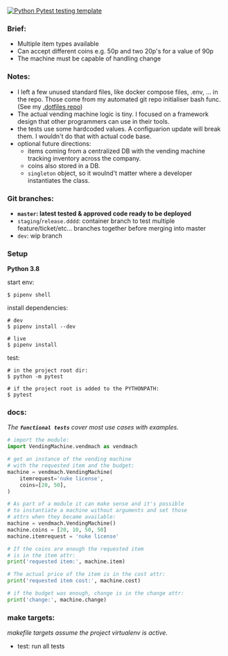 [![Python Pytest testing template](https://github.com/danielforgacs/JefVem/actions/workflows/workflow.yml/badge.svg)](https://github.com/danielforgacs/JefVem/actions/workflows/workflow.yml)


### Brief:

- Multiple item types available
- Can accept different coins e.g. 50p and two 20p's for a value of 90p
- The machine must be capable of handling change

### Notes:

- I left a few unused standard files, like docker compose files, .env, ... in the repo. Those come from my automated git repo initialiser bash func. (See my [.dotfiles repo](https://github.com/danielforgacs/.dotfiles))
- The actual vending machine logic is tiny. I focused on a framework design that other programmers can use in their tools.
- the tests use some hardcoded values. A configuarion update will break them. I wouldn't do that with actual code base.
- optional future directions:
    - items coming from a centralized DB with the vending machine
        tracking inventory across the company.
    - coins also stored in a DB.
    - `singleton` object, so it woulnd't matter where a developer instantiates the class.

### Git branches:

- **`master`: latest tested & approved code ready to be deployed**
- `staging`/`release.dddd`: container branch to test multiple feature/ticket/etc... branches together before merging into master
- `dev`: wip branch


### Setup

**Python 3.8**

start env:

```
$ pipenv shell
```

install dependencies:

```
# dev
$ pipenv install --dev

# live
$ pipenv install
```

test:
```
# in the project root dir:
$ python -m pytest

# if the project root is added to the PYTHONPATH:
$ pytest
```

### docs:

*The **`functional tests`** cover most use cases with examples.*

```python
# import the module:
import VendingMachine.vendmach as vendmach

# get an instance of the vending machine
# with the requested item and the budget:
machine = vendmach.VendingMachine(
    itemrequest='nuke license',
    coins=[20, 50],
)

# As part of a module it can make sense and it's possible
# to instantiate a machine without arguments and set those
# attrs when they became available:
machine = vendmach.VendingMachine()
machine.coins = [20, 10, 50, 50]
machine.itemrequest = 'nuke license'

# If the coins are enough the requested item
# is in the item attr:
print('requested item:', machine.item)

# The actual price of the item is in the cost attr:
print('requested item cost:', machine.cost)

# if the budget was enough, change is in the change attr:
print('change:', machine.change)
```

### make targets:

*makefile targets assume the project virtualenv is active.*

- test: run all tests
